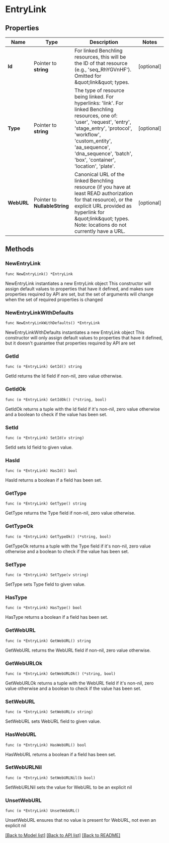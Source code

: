 # EntryLink

## Properties

Name | Type | Description | Notes
------------ | ------------- | ------------- | -------------
**Id** | Pointer to **string** | For linked Benchling resources, this will be the ID of that resource (e.g., &#39;seq_RhYGVnHF&#39;). Omitted for \&quot;link\&quot; types.  | [optional] 
**Type** | Pointer to **string** | The type of resource being linked. For hyperlinks: &#39;link&#39;. For linked Benchling resources, one of: &#39;user&#39;, &#39;request&#39;, &#39;entry&#39;, &#39;stage_entry&#39;, &#39;protocol&#39;, &#39;workflow&#39;, &#39;custom_entity&#39;, &#39;aa_sequence&#39;, &#39;dna_sequence&#39;, &#39;batch&#39;, &#39;box&#39;, &#39;container&#39;, &#39;location&#39;, &#39;plate&#39;.  | [optional] 
**WebURL** | Pointer to **NullableString** | Canonical URL of the linked Benchling resource (if you have at least READ authorization for that resource), or the explicit URL provided as hyperlink for \&quot;link\&quot; types. Note: locations do not currently have a URL.  | [optional] 

## Methods

### NewEntryLink

`func NewEntryLink() *EntryLink`

NewEntryLink instantiates a new EntryLink object
This constructor will assign default values to properties that have it defined,
and makes sure properties required by API are set, but the set of arguments
will change when the set of required properties is changed

### NewEntryLinkWithDefaults

`func NewEntryLinkWithDefaults() *EntryLink`

NewEntryLinkWithDefaults instantiates a new EntryLink object
This constructor will only assign default values to properties that have it defined,
but it doesn't guarantee that properties required by API are set

### GetId

`func (o *EntryLink) GetId() string`

GetId returns the Id field if non-nil, zero value otherwise.

### GetIdOk

`func (o *EntryLink) GetIdOk() (*string, bool)`

GetIdOk returns a tuple with the Id field if it's non-nil, zero value otherwise
and a boolean to check if the value has been set.

### SetId

`func (o *EntryLink) SetId(v string)`

SetId sets Id field to given value.

### HasId

`func (o *EntryLink) HasId() bool`

HasId returns a boolean if a field has been set.

### GetType

`func (o *EntryLink) GetType() string`

GetType returns the Type field if non-nil, zero value otherwise.

### GetTypeOk

`func (o *EntryLink) GetTypeOk() (*string, bool)`

GetTypeOk returns a tuple with the Type field if it's non-nil, zero value otherwise
and a boolean to check if the value has been set.

### SetType

`func (o *EntryLink) SetType(v string)`

SetType sets Type field to given value.

### HasType

`func (o *EntryLink) HasType() bool`

HasType returns a boolean if a field has been set.

### GetWebURL

`func (o *EntryLink) GetWebURL() string`

GetWebURL returns the WebURL field if non-nil, zero value otherwise.

### GetWebURLOk

`func (o *EntryLink) GetWebURLOk() (*string, bool)`

GetWebURLOk returns a tuple with the WebURL field if it's non-nil, zero value otherwise
and a boolean to check if the value has been set.

### SetWebURL

`func (o *EntryLink) SetWebURL(v string)`

SetWebURL sets WebURL field to given value.

### HasWebURL

`func (o *EntryLink) HasWebURL() bool`

HasWebURL returns a boolean if a field has been set.

### SetWebURLNil

`func (o *EntryLink) SetWebURLNil(b bool)`

 SetWebURLNil sets the value for WebURL to be an explicit nil

### UnsetWebURL
`func (o *EntryLink) UnsetWebURL()`

UnsetWebURL ensures that no value is present for WebURL, not even an explicit nil

[[Back to Model list]](../README.md#documentation-for-models) [[Back to API list]](../README.md#documentation-for-api-endpoints) [[Back to README]](../README.md)


